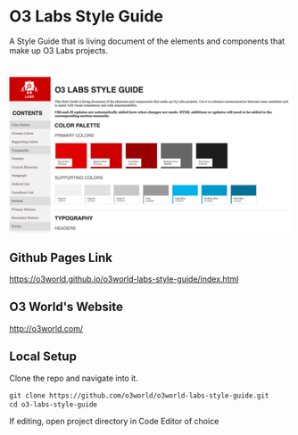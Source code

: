 # O3 Labs Style Guide

A Style Guide that is living document of the elements and components that make up O3 Labs projects.

#
![screenshot of project main page](/src/images/demo-screenshot.jpg)

## Github Pages Link

https://o3world.github.io/o3world-labs-style-guide/index.html

## O3 World's Website

http://o3world.com/

## Local Setup

Clone the repo and navigate into it.

````
git clone https://github.com/o3world/o3world-labs-style-guide.git
cd o3-labs-style-guide
````
If editing, open project directory in Code Editor of choice

